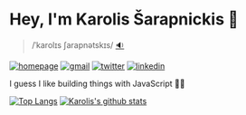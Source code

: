 # Hey, I'm Karolis Šarapnickis 👋

> /ˈkarolɪs ʃarapnətskɪs/ [🔉](http://ipa-reader.xyz/?text=%CB%88karol%C9%AAs%20%CA%83arapn%C9%99tsk%C9%AAs)

[![homepage](https://img.shields.io/badge/-karolis.sh-37b2ab?style=flat&logo=Google-Chrome&logoColor=white)](https://karolis.sh/)
[![gmail](https://img.shields.io/badge/-pastas.k-c14438?style=flat&logo=Gmail&logoColor=white)](mailto:pastas.k@gmail.com)
[![twitter](https://img.shields.io/badge/-@karolis__sh-1ca0f1?style=flat&amp;labelColor=1ca0f1&amp;logo=twitter&amp;logoColor=white&amp)](https://twitter.com/karolis_sh)
[![linkedin](http://img.shields.io/badge/-Karolis_%C5%A0arapnickis-blue?style=flat&logo=Linkedin&logoColor=white)](https://www.linkedin.com/in/karolis-%C5%A1arapnickis/)

I guess I like building things with JavaScript 🤷‍♂️

[![Top Langs](https://github-readme-stats.vercel.app/api/top-langs/?username=karolis-sh&layout=compact&exclude_repo=_archive&langs_count=6)](https://github.com/karolis-sh/)
[![Karolis's github stats](https://github-readme-stats.vercel.app/api?username=karolis-sh&show_icons=true&hide_title=true)](https://github.com/karolis-sh/)
